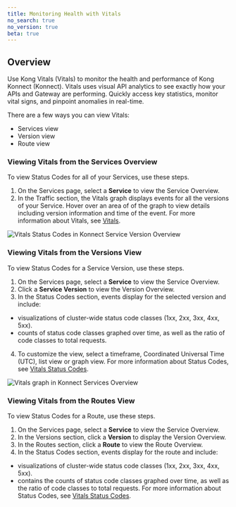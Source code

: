 ```yaml
---
title: Monitoring Health with Vitals
no_search: true
no_version: true
beta: true
---
```


## Overview
Use Kong Vitals (Vitals) to monitor the health and performance of Kong Konnect (Konnect). Vitals uses visual API analytics to see exactly how your APIs and Gateway are performing. Quickly access key statistics, monitor vital signs, and pinpoint anomalies in real-time.

There are a few ways you can view Vitals:
* Services view
* Version view
* Route view

### Viewing Vitals from the Services Overview
To view Status Codes for all of your Services, use these steps.
1. On the Services page, select a **Service** to view the Service Overview.
2. In the Traffic section, the Vitals graph displays events for all the versions of your Service. Hover over an area of of the graph to view details including version information and time of the event.
For more information about Vitals, see [Vitals](/enterprise/2.1.x/vitals/).

![Vitals Status Codes in Konnect Service Version Overview](/assets/images/docs/getting-started-guide/konnect-vitals-status-codes.png)

### Viewing Vitals from the Versions View
To view Status Codes for a Service Version, use these steps. 
1. On the Services page, select a **Service** to view the Service Overview.
2. Click a **Service Version** to view the Version Overview.
3. In the Status Codes section, events display for the selected version and include:
  * visualizations of cluster-wide status code classes (1xx, 2xx, 3xx, 4xx, 5xx). 
  * counts of status code classes graphed over time, as well as the ratio of code classes to total requests.
4. To customize the view, select a timeframe, Coordinated Universal Time (UTC), list view or graph view. 
For more information about Status Codes, see [Vitals Status Codes](/enterprise/2.1.x/vitals/vitals-metrics/#status-codes).

![Vitals graph in Konnect Services Overview](/assets/images/docs/getting-started-guide/konnect-vitals-versions-overview.png)


### Viewing Vitals from the Routes View
To view Status Codes for a Route, use these steps. 
1. On the Services page, select a **Service** to view the Service Overview.
2. In the Versions section, click a **Version** to display the Version Overview. 
1. In the Routes section, click a **Route** to view the Route Overview. 
2. In the Status Codes section, events display for the route and include:  
  * visualizations of cluster-wide status code classes (1xx, 2xx, 3xx, 4xx, 5xx). 
  * contains the counts of status code classes graphed over time, as well as the ratio of code classes to total requests.
For more information about Status Codes, see [Vitals Status Codes](/enterprise/2.1.x/vitals/vitals-metrics/#status-codes).

